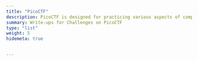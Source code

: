 ```yaml
---
title: "PicoCTF"
description: PicoCTF is designed for practicing various aspects of computer security, such as web exploitation, cryptography, reverse engineering, and more. It provides challenges of varying difficulty levels that require participants to use critical thinking, problem-solving, and technical skills to solve them.
summary: Write-ups for Challenges on PicoCTF
type: "list"
weight: 5
hidemeta: true


---
```

